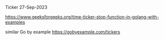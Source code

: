 Ticker
27-Sep-2023

https://www.geeksforgeeks.org/time-ticker-stop-function-in-golang-with-examples

similar Go by example
https://gobyexample.com/tickers